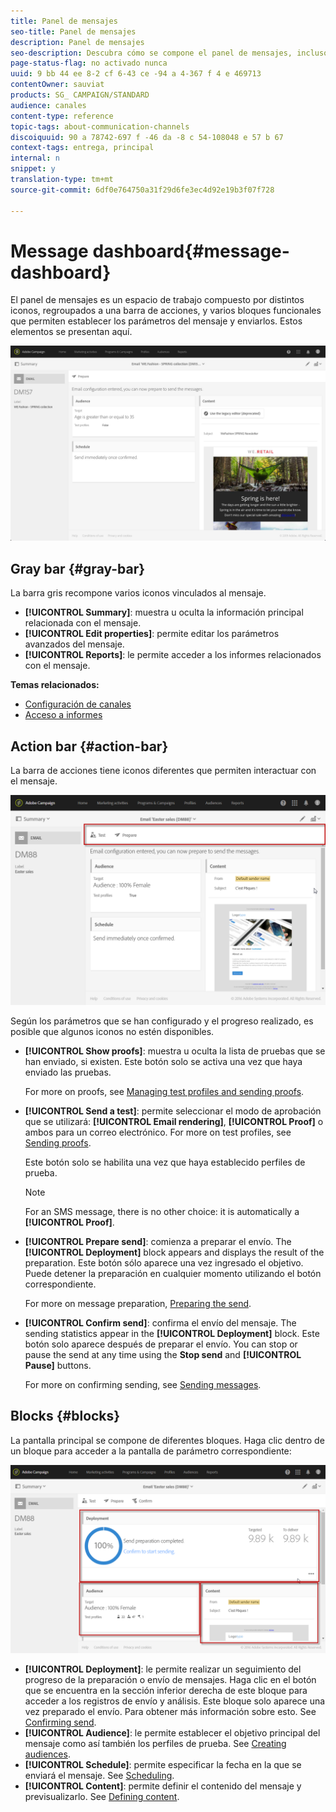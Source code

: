 ```yaml
---
title: Panel de mensajes
seo-title: Panel de mensajes
description: Panel de mensajes
seo-description: Descubra cómo se compone el panel de mensajes, incluso la barra de acciones y los distintos bloques funcionales.
page-status-flag: no activado nunca
uuid: 9 bb 44 ee 8-2 cf 6-43 ce -94 a 4-367 f 4 e 469713
contentOwner: sauviat
products: SG_ CAMPAIGN/STANDARD
audience: canales
content-type: reference
topic-tags: about-communication-channels
discoiquuid: 90 a 78742-697 f -46 da -8 c 54-108048 e 57 b 67
context-tags: entrega, principal
internal: n
snippet: y
translation-type: tm+mt
source-git-commit: 6df0e764750a31f29d6fe3ec4d92e19b3f07f728

---
```



# Message dashboard{#message-dashboard}

El panel de mensajes es un espacio de trabajo compuesto por distintos iconos, regroupados a una barra de acciones, y varios bloques funcionales que permiten establecer los parámetros del mensaje y enviarlos. Estos elementos se presentan aquí.

![](assets/delivery_dashboard_2.png)

## Gray bar {#gray-bar}

La barra gris recompone varios iconos vinculados al mensaje.

* **[!UICONTROL Summary]**: muestra u oculta la información principal relacionada con el mensaje.
* **[!UICONTROL Edit properties]**: permite editar los parámetros avanzados del mensaje.
* **[!UICONTROL Reports]**: le permite acceder a los informes relacionados con el mensaje.

**Temas relacionados:**

* [Configuración de canales](../../administration/using/about-channel-configuration.md)
* [Acceso a informes](../../reporting/using/about-dynamic-reports.md)

## Action bar {#action-bar}

La barra de acciones tiene iconos diferentes que permiten interactuar con el mensaje.

![](assets/delivery_dashboard_4.png)

Según los parámetros que se han configurado y el progreso realizado, es posible que algunos iconos no estén disponibles.

* **[!UICONTROL Show proofs]**: muestra u oculta la lista de pruebas que se han enviado, si existen. Este botón solo se activa una vez que haya enviado las pruebas.

   For more on proofs, see [Managing test profiles and sending proofs](../../sending/using/managing-test-profiles-and-sending-proofs.md).

* **[!UICONTROL Send a test]**: permite seleccionar el modo de aprobación que se utilizará: **[!UICONTROL Email rendering]**, **[!UICONTROL Proof]** o ambos para un correo electrónico. For more on test profiles, see [Sending proofs](../../sending/using/managing-test-profiles-and-sending-proofs.md#sending-proofs).

   Este botón solo se habilita una vez que haya establecido perfiles de prueba.

   >[!NOTE]
   >
   >For an SMS message, there is no other choice: it is automatically a **[!UICONTROL Proof]**.

* **[!UICONTROL Prepare send]**: comienza a preparar el envío. The **[!UICONTROL Deployment]** block appears and displays the result of the preparation. Este botón sólo aparece una vez ingresado el objetivo. Puede detener la preparación en cualquier momento utilizando el botón correspondiente.

   For more on message preparation, [Preparing the send](../../sending/using/preparing-the-send.md).

* **[!UICONTROL Confirm send]**: confirma el envío del mensaje. The sending statistics appear in the **[!UICONTROL Deployment]** block. Este botón solo aparece después de preparar el envío. You can stop or pause the send at any time using the **Stop send** and **[!UICONTROL Pause]** buttons.

   For more on confirming sending, see [Sending messages](../../sending/using/confirming-the-send.md).

## Blocks {#blocks}

La pantalla principal se compone de diferentes bloques. Haga clic dentro de un bloque para acceder a la pantalla de parámetro correspondiente:

![](assets/delivery_dashboard_3.png)

* **[!UICONTROL Deployment]**: le permite realizar un seguimiento del progreso de la preparación o envío de mensajes. Haga clic en el botón que se encuentra en la sección inferior derecha de este bloque para acceder a los registros de envío y análisis. Este bloque solo aparece una vez preparado el envío. Para obtener más información sobre esto. See [Confirming send](../../sending/using/confirming-the-send.md).
* **[!UICONTROL Audience]**: le permite establecer el objetivo principal del mensaje como así también los perfiles de prueba. See [Creating audiences](../../audiences/using/creating-audiences.md).
* **[!UICONTROL Schedule]**: permite especificar la fecha en la que se enviará el mensaje. See [Scheduling](../../sending/using/about-scheduling-messages.md).
* **[!UICONTROL Content]**: permite definir el contenido del mensaje y previsualizarlo. See [Defining content](../../designing/using/designing-content-in-adobe-campaign.md).

